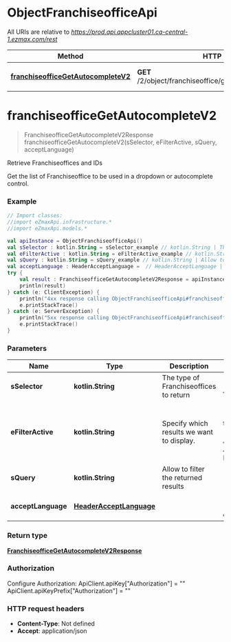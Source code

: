 # ObjectFranchiseofficeApi

All URIs are relative to *https://prod.api.appcluster01.ca-central-1.ezmax.com/rest*

Method | HTTP request | Description
------------- | ------------- | -------------
[**franchiseofficeGetAutocompleteV2**](ObjectFranchiseofficeApi.md#franchiseofficeGetAutocompleteV2) | **GET** /2/object/franchiseoffice/getAutocomplete/{sSelector} | Retrieve Franchiseoffices and IDs


<a id="franchiseofficeGetAutocompleteV2"></a>
# **franchiseofficeGetAutocompleteV2**
> FranchiseofficeGetAutocompleteV2Response franchiseofficeGetAutocompleteV2(sSelector, eFilterActive, sQuery, acceptLanguage)

Retrieve Franchiseoffices and IDs

Get the list of Franchiseoffice to be used in a dropdown or autocomplete control.

### Example
```kotlin
// Import classes:
//import eZmaxApi.infrastructure.*
//import eZmaxApi.models.*

val apiInstance = ObjectFranchiseofficeApi()
val sSelector : kotlin.String = sSelector_example // kotlin.String | The type of Franchiseoffices to return
val eFilterActive : kotlin.String = eFilterActive_example // kotlin.String | Specify which results we want to display.
val sQuery : kotlin.String = sQuery_example // kotlin.String | Allow to filter the returned results
val acceptLanguage : HeaderAcceptLanguage =  // HeaderAcceptLanguage | 
try {
    val result : FranchiseofficeGetAutocompleteV2Response = apiInstance.franchiseofficeGetAutocompleteV2(sSelector, eFilterActive, sQuery, acceptLanguage)
    println(result)
} catch (e: ClientException) {
    println("4xx response calling ObjectFranchiseofficeApi#franchiseofficeGetAutocompleteV2")
    e.printStackTrace()
} catch (e: ServerException) {
    println("5xx response calling ObjectFranchiseofficeApi#franchiseofficeGetAutocompleteV2")
    e.printStackTrace()
}
```

### Parameters

Name | Type | Description  | Notes
------------- | ------------- | ------------- | -------------
 **sSelector** | **kotlin.String**| The type of Franchiseoffices to return | [enum: All]
 **eFilterActive** | **kotlin.String**| Specify which results we want to display. | [optional] [default to Active] [enum: All, Active, Inactive]
 **sQuery** | **kotlin.String**| Allow to filter the returned results | [optional]
 **acceptLanguage** | [**HeaderAcceptLanguage**](.md)|  | [optional] [enum: *, en, fr]

### Return type

[**FranchiseofficeGetAutocompleteV2Response**](FranchiseofficeGetAutocompleteV2Response.md)

### Authorization


Configure Authorization:
    ApiClient.apiKey["Authorization"] = ""
    ApiClient.apiKeyPrefix["Authorization"] = ""

### HTTP request headers

 - **Content-Type**: Not defined
 - **Accept**: application/json

